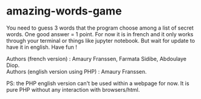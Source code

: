 # amazing-words-game
You need to guess 3 words that the program choose among a list of secret words. One good answer = 1 point. 
For now it is in french and it only works through your terminal or things like jupyter notebook. But wait for update to have it in english. 
Have fun !

Authors (french version) : Amaury Franssen, Farmata Sidibe, Abdoulaye Diop. 
<br>
Authors (english version using PHP) : Amaury Franssen.

PS: the PHP english version can't be used within a webpage for now. It is pure PHP without any interaction with browsers/html.
